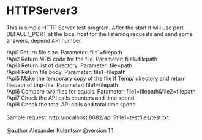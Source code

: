 # HTTPServer3

   This is simple HTTP Server test program. After the start it will use port DEFAULT_PORT at the local host
   for the listening requests and send some answers, depend API number. <br>
  
 /Api1  Return file size. Parameter: file1=filepath <br>
 /Api2  Return MD5 code for the file. Parameter: file1=filepath <br>
 /Api3  Return list of directory. Parameter: file=path <br>
 /Api4  Return file body. Parameter: file1=filepath <br>
 /Api5  Make the temporary copy of the file if Temp/ directory and return filepath of tmp-file. Parameter: file1=filepath <br>
 /Api6  Compare two files for equals. Parameter: file1=filepath&amp;file2=filepath <br>
 /Api7  Check the API calls counters and time spend. <br>
 /Api8  Check the total API calls and total time spend. <br>
  <br>
  Sample request: http://localhost:8082/api1?file1=testfiles/test.txt <br>
  <br>
 @author Alexander Kulentsov
 @version 1.1
